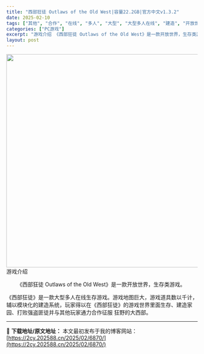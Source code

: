 ```yaml
---
title: "西部狂徒 Outlaws of the Old West|容量22.2GB|官方中文v1.3.2"
date: 2025-02-10
tags: ["其他", "合作", "在线", "多人", "大型", "大型多人在线", "建造", "开放世界", "生存"]
categories: ["PC游戏"]
excerpt: "游戏介绍 《西部狂徒 Outlaws of the Old West》是一款开放世界，生存类游戏。 《西部狂徒》是一款大型多人在线生存游戏。游戏地图巨大，游戏道具数以千计，辅以模块化的建造系统，玩家得以在《西部狂徒》的游戏世界里面生存、建造家园、打败强盗匪徒并与其他玩家通力合作征服 狂野的大西部。"
layout: post
---
```


<img src="https://2cy.202588.cn/wp-content/uploads/2025/02/202502111525324.webp" alt="" width="1000" height="562" class="aligncenter size-full wp-image-7150" />
游戏介绍
<p style="white-space: normal; text-indent: 2em; text-align: left;">《西部狂徒 Outlaws of the Old West》是一款开放世界，生存类游戏。

《西部狂徒》是一款大型多人在线生存游戏。游戏地图巨大，游戏道具数以千计，辅以模块化的建造系统，玩家得以在《西部狂徒》的游戏世界里面生存、建造家园、打败强盗匪徒并与其他玩家通力合作征服 狂野的大西部。</p>


---
📖 **下载地址/原文地址：** 本文最初发布于我的博客网站：[https://2cy.202588.cn/2025/02/6870/](https://2cy.202588.cn/2025/02/6870/)
